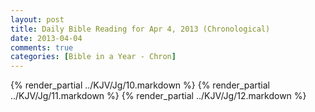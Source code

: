 ```yaml
---
layout: post
title: Daily Bible Reading for Apr 4, 2013 (Chronological)
date: 2013-04-04
comments: true
categories: [Bible in a Year - Chron]
---
```

{% render_partial ../KJV/Jg/10.markdown %}
{% render_partial ../KJV/Jg/11.markdown %}
{% render_partial ../KJV/Jg/12.markdown %}
